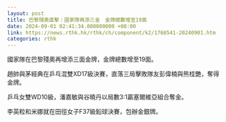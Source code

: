 ```yaml
---
layout: post
title: 巴黎殘奧直擊｜國家隊再添三金　金牌總數增至19面
date: 2024-09-01 02:41:34.000000000 +08:00
link: https://news.rthk.hk/rthk/ch/component/k2/1768541-20240901.htm
categories: rthk
---
```


國家隊在巴黎殘奧再增添三面金牌，金牌總數增至19面。

趙帥與茅經典在乒乓混雙XD17級決賽，直落三局擊敗隊友彭偉楠與熊桂艷，奪得金牌。

乒乓女雙WD10級，潘嘉敏與谷曉丹以局數3:1贏塞爾維亞組合奪金。
 
李英粒和米娜就在田徑女子F37級鉛球決賽，包辦金銀牌。
